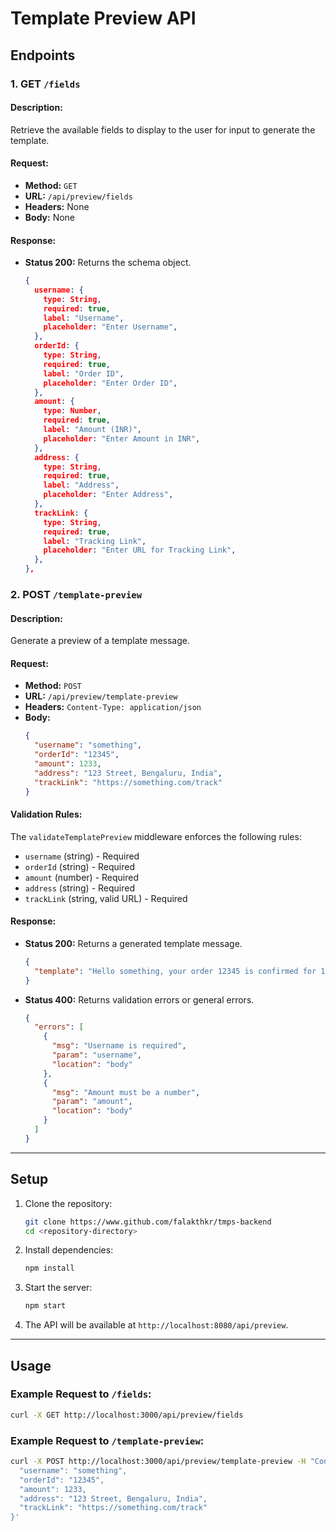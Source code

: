 # Template Preview API

## Endpoints

### **1. GET `/fields`**

#### **Description:**

Retrieve the available fields to display to the user for input to generate the template.

#### **Request:**

- **Method:** `GET`
- **URL:** `/api/preview/fields`
- **Headers:** None
- **Body:** None

#### **Response:**

- **Status 200:** Returns the schema object.

  ```json
  {
    username: {
      type: String,
      required: true,
      label: "Username",
      placeholder: "Enter Username",
    },
    orderId: {
      type: String,
      required: true,
      label: "Order ID",
      placeholder: "Enter Order ID",
    },
    amount: {
      type: Number,
      required: true,
      label: "Amount (INR)",
      placeholder: "Enter Amount in INR",
    },
    address: {
      type: String,
      required: true,
      label: "Address",
      placeholder: "Enter Address",
    },
    trackLink: {
      type: String,
      required: true,
      label: "Tracking Link",
      placeholder: "Enter URL for Tracking Link",
    },
  },
  ```

### **2. POST `/template-preview`**

#### **Description:**

Generate a preview of a template message.

#### **Request:**

- **Method:** `POST`
- **URL:** `/api/preview/template-preview`
- **Headers:** `Content-Type: application/json`
- **Body:**
  ```json
  {
    "username": "something",
    "orderId": "12345",
    "amount": 1233,
    "address": "123 Street, Bengaluru, India",
    "trackLink": "https://something.com/track"
  }
  ```

#### **Validation Rules:**

The `validateTemplatePreview` middleware enforces the following rules:

- `username` (string) - Required
- `orderId` (string) - Required
- `amount` (number) - Required
- `address` (string) - Required
- `trackLink` (string, valid URL) - Required

#### **Response:**

- **Status 200:** Returns a generated template message.

  ```json
  {
    "template": "Hello something, your order 12345 is confirmed for 1233. We'll deliver it to 123 Street, Bengaluru, India. Track your order here: https://something.com/track"
  }
  ```

- **Status 400:** Returns validation errors or general errors.
  ```json
  {
    "errors": [
      {
        "msg": "Username is required",
        "param": "username",
        "location": "body"
      },
      {
        "msg": "Amount must be a number",
        "param": "amount",
        "location": "body"
      }
    ]
  }
  ```

---

## Setup

1. Clone the repository:

   ```bash
   git clone https://www.github.com/falakthkr/tmps-backend
   cd <repository-directory>
   ```

2. Install dependencies:

   ```bash
   npm install
   ```

3. Start the server:

   ```bash
   npm start
   ```

4. The API will be available at `http://localhost:8080/api/preview`.

---

## Usage

### Example Request to `/fields`:

```bash
curl -X GET http://localhost:3000/api/preview/fields
```

### Example Request to `/template-preview`:

```bash
curl -X POST http://localhost:3000/api/preview/template-preview -H "Content-Type: application/json" -d '{
  "username": "something",
  "orderId": "12345",
  "amount": 1233,
  "address": "123 Street, Bengaluru, India",
  "trackLink": "https://something.com/track"
}'
```
